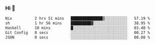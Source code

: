 ### Hi 👋

<!--START_SECTION:waka-->

```txt
Nix          2 hrs 51 mins   ██████████████▒░░░░░░░░░░   57.19 %
sh           1 hr 56 mins    █████████▓░░░░░░░░░░░░░░░   38.95 %
Haskell      10 mins         █░░░░░░░░░░░░░░░░░░░░░░░░   03.48 %
Git Config   0 secs          ░░░░░░░░░░░░░░░░░░░░░░░░░   00.27 %
JSON         0 secs          ░░░░░░░░░░░░░░░░░░░░░░░░░   00.08 %
```

<!--END_SECTION:waka-->

